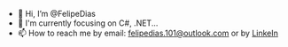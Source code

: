 - 👋 Hi, I’m @FelipeDias
- 🌱 I'm currently focusing on C#, .NET...
- 📫 How to reach me by email: felipedias.101@outlook.com or by [LinkeIn](https://www.linkedin.com/in/felipe-dias-377268250/)

<!---
BurgueS2/BurgueS2 is a ✨ special ✨ repository because its `README.md` (this file) appears on your GitHub profile.
You can click the Preview link to take a look at your changes.
--->

